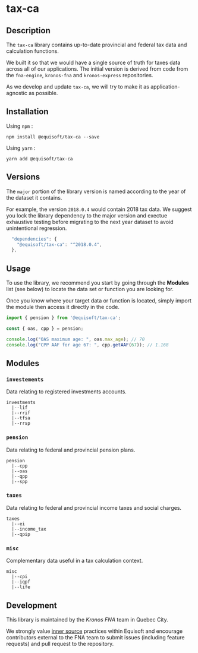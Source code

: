 # tax-ca

## Description

The `tax-ca` library contains up-to-date provincial and federal tax data and calculation functions.

We built it so that we would have a single source of truth for taxes data across all of our applications.  The initial version is derived from code from the `fna-engine`, `kronos-fna` and `kronos-express` repositories.

As we develop and update `tax-ca`, we will try to make it as application-agnostic as possible.

## Installation

Using `npm` : 
```
npm install @equisoft/tax-ca --save
```

Using `yarn` :
```
yarn add @equisoft/tax-ca
```

## Versions

The `major` portion of the library version is named according to the year of the dataset it contains.

For example, the version `2018.0.4` would contain 2018 tax data.  We suggest you lock the library dependency to the major version and exectue exhaustive testing before migrating to the next year dataset to avoid unintentional regression.

```javascript
  "dependencies": {
    "@equisoft/tax-ca": "^2018.0.4",
  },
```


## Usage

To use the library, we recommend you start by going through the **Modules** list (see below) to locate the data set or function you are looking for.

Once you know where your target data or function is located, simply import the module then access it directly in the code.

```javascript
import { pension } from '@equisoft/tax-ca';

const { oas, cpp } = pension;

console.log("OAS maximum age: ", oas.max_age); // 70
console.log("CPP AAF for age 67: ", cpp.getAAF(67)); // 1.168
```


## Modules

### `investements`

Data relating to registered investments accounts.

```
investments
  |--lif
  |--rrif
  |--tfsa
  |--rrsp
```

### `pension`

Data relating to federal and provincial pension plans.

```
pension
  |--cpp
  |--oas
  |--qpp
  |--spp
```

### `taxes`

Data relating to federal and provincial income taxes and social charges.

```
taxes
  |--ei
  |--income_tax
  |--qpip
```

### `misc`

Complementary data useful in a tax calculation context.

```
misc
  |--cpi
  |--iqpf
  |--life
```


## Development

This library is maintained by the _Kronos FNA_ team in Quebec City.

We strongly value [inner source](https://en.wikipedia.org/wiki/Inner_source) practices within Equisoft and encourage contributors external to the FNA team to submit issues (including feature requests) and pull request to the repository. 
